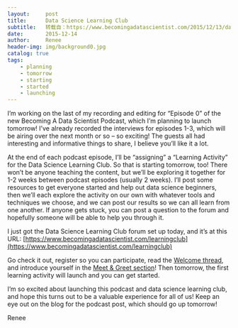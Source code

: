 ```yaml
---
layout:     post
title:      Data Science Learning Club
subtitle:   转载自：https://www.becomingadatascientist.com/2015/12/13/data-science-learning-club/
date:       2015-12-14
author:     Renee
header-img: img/background0.jpg
catalog: true
tags:
    - planning
    - tomorrow
    - starting
    - started
    - launching
---
```


I’m working on the last of my recording and editing for “Episode 0” of the new Becoming A Data Scientist Podcast, which I’m planning to launch tomorrow! I’ve already recorded the interviews for episodes 1-3, which will be airing over the next month or so – so exciting! The guests all had interesting and informative things to share, I believe you’ll like it a lot.

At the end of each podcast episode, I’ll be “assigning” a “Learning Activity” for the Data Science Learning Club. So that is starting tomorrow, too! There won’t be anyone teaching the content, but we’ll be exploring it together for 1-2 weeks between podcast episodes (usually 2 weeks). I’ll post some resources to get everyone started and help out data science beginners, then we’ll each explore the activity on our own with whatever tools and techniques we choose, and we can post our results so we can all learn from one another. If anyone gets stuck, you can post a question to the forum and hopefully someone will be able to help you through it.

I just got the Data Science Learning Club forum set up today, and it’s at this URL: [https://www.becomingadatascientist.com/learningclub](https://www.becomingadatascientist.com/learningclub)

Go check it out, register so you can participate, read the [Welcome thread](https://www.becomingadatascientist.com/learningclub/forum-7.html), and introduce yourself in the [Meet & Greet section](https://www.becomingadatascientist.com/learningclub/forum-4.html)! Then tomorrow, the first learning activity will launch and you can get started. 

I’m so excited about launching this podcast and data science learning club, and hope this turns out to be a valuable experience for all of us! Keep an eye out on the blog for the podcast post, which should go up tomorrow!

Renee
